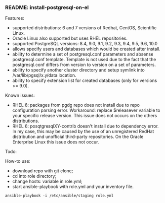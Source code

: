 ### README: install-postgresql-on-el

Features:
- supported distributions: 6 and 7 versions of Redhat, CentOS, Scientific Linux.
- Oracle Linux also supported but uses RHEL repositories.
- supported PostgreSQL versions: 8.4, 9.0, 9.1, 9.2, 9.3, 9.4, 9.5, 9.6, 10.0
- allows specify users and databases which would be created after install.
- ability to determine a set of postgresql.conf parameters and absense postgresql.conf template. Template is not used due to the fact that the postgresql.conf differs from version to version on a set of parameters.
- ability to specify another cluster directory and setup symlink into /var/lib/pgsql/x.y/data location.
- ability to specify extension list for created databases (only for versions >= 9.0).

Known issues:
- RHEL 6: packages from pgdg repo does not install due to repo configuration parsing error. Workaround: replace $releasever variable to your specific release version. This issue does not occurs on the others distributions.
- RHEL 6: posqtgresqlXY-contrib doesn't install due to dependency error. In my case, this may be caused by the use of an unregistered RedHat distribution and unofficial third-party repositories. On the Oracle Enterprise Linux this issue does not occur.

Todo:

How-to use:
- download repo with git clone;
- cd into role directory;
- change hosts: variable in role.yml;
- start ansible-playbook with role.yml and your inventory file.
```
ansible-playbook -i /etc/ansible/staging role.yml
```
